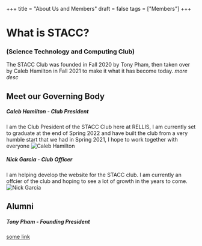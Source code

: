 +++
title = "About Us and Members"
draft = false
tags = ["Members"]
+++


# What is STACC?
### (Science Technology and Computing Club)

The STACC Club was founded in Fall 2020 by Tony Pham, then taken over by Caleb Hamilton in Fall 2021 to make it what it has become today. *more desc*

## Meet our Governing Body

##### Caleb Hamilton - Club President
I am the Club President of the STACC Club here at RELLIS, I am currently set to graduate at the end of Spring 2022 and have built the club from a very humble start that we had in Spring 2021, I hope to work together with everyone 
![Caleb Hamilton](/images/CalebH.jpg)

##### Nick Garcia - Club Officer
I am helping develop the website for the STACC club. I am currently an offcier of the club and hoping to see a lot of growth in the years to come.
![Nick Garcia](/images/NickG.jpg)

## Alumni

##### Tony Pham - Founding President

[some link](http://example.com) 
